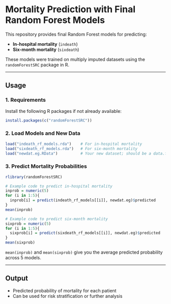 # Mortality Prediction with Final Random Forest Models

This repository provides final Random Forest models for predicting:
- **In-hospital mortality** (`indeath`)
- **Six-month mortality** (`sixdeath`)

These models were trained on multiply imputed datasets using the `randomForestSRC` package in R.

---

## Usage

### 1. Requirements

Install the following R packages if not already available:

```r
install.packages(c("randomForestSRC"))
```

### 2. Load Models and New Data

```r
load("indeath_rf_models.rda")    # For in-hospital mortality
load("sixdeath_rf_models.rda")   # For six-month mortality
load("newdat.eg.RData")          # Your new dataset; should be a data.frame
```

### 3. Predict Mortality Probabilities
```r
rlibrary(randomForestSRC)

# Example code to predict in-hospital mortality
inprob = numeric(5)
for (i in 1:5){
  inprob[i] = predict(indeath_rf_models[[i]], newdat.eg)$predicted
}
mean(inprob)

# Example code to predict six-month mortality
sixprob = numeric(5)
for (i in 1:5){
  sixprob[i] = predict(sixdeath_rf_models[[i]], newdat.eg)$predicted
}
mean(sixprob)
```
`mean(inprob)` and `mean(sixprob)` give you the average predicted probability across 5 models.

---

## Output

- Predicted probability of mortality for each patient
- Can be used for risk stratification or further analysis
